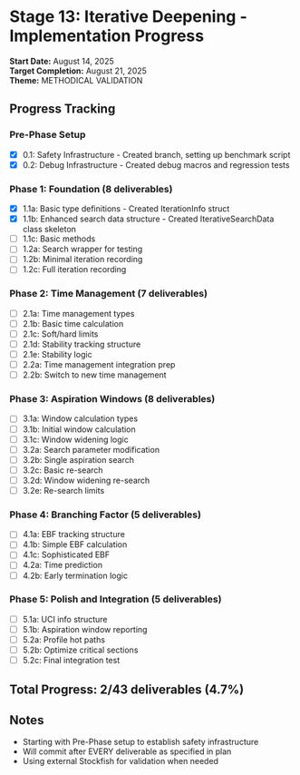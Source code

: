 # Stage 13: Iterative Deepening - Implementation Progress

**Start Date:** August 14, 2025  
**Target Completion:** August 21, 2025  
**Theme:** METHODICAL VALIDATION  

## Progress Tracking

### Pre-Phase Setup
- [x] 0.1: Safety Infrastructure - Created branch, setting up benchmark script
- [x] 0.2: Debug Infrastructure - Created debug macros and regression tests

### Phase 1: Foundation (8 deliverables)
- [x] 1.1a: Basic type definitions - Created IterationInfo struct
- [x] 1.1b: Enhanced search data structure - Created IterativeSearchData class skeleton
- [ ] 1.1c: Basic methods
- [ ] 1.2a: Search wrapper for testing
- [ ] 1.2b: Minimal iteration recording
- [ ] 1.2c: Full iteration recording

### Phase 2: Time Management (7 deliverables)
- [ ] 2.1a: Time management types
- [ ] 2.1b: Basic time calculation
- [ ] 2.1c: Soft/hard limits
- [ ] 2.1d: Stability tracking structure
- [ ] 2.1e: Stability logic
- [ ] 2.2a: Time management integration prep
- [ ] 2.2b: Switch to new time management

### Phase 3: Aspiration Windows (8 deliverables)
- [ ] 3.1a: Window calculation types
- [ ] 3.1b: Initial window calculation
- [ ] 3.1c: Window widening logic
- [ ] 3.2a: Search parameter modification
- [ ] 3.2b: Single aspiration search
- [ ] 3.2c: Basic re-search
- [ ] 3.2d: Window widening re-search
- [ ] 3.2e: Re-search limits

### Phase 4: Branching Factor (5 deliverables)
- [ ] 4.1a: EBF tracking structure
- [ ] 4.1b: Simple EBF calculation
- [ ] 4.1c: Sophisticated EBF
- [ ] 4.2a: Time prediction
- [ ] 4.2b: Early termination logic

### Phase 5: Polish and Integration (5 deliverables)
- [ ] 5.1a: UCI info structure
- [ ] 5.1b: Aspiration window reporting
- [ ] 5.2a: Profile hot paths
- [ ] 5.2b: Optimize critical sections
- [ ] 5.2c: Final integration test

## Total Progress: 2/43 deliverables (4.7%)

## Notes
- Starting with Pre-Phase setup to establish safety infrastructure
- Will commit after EVERY deliverable as specified in plan
- Using external Stockfish for validation when needed